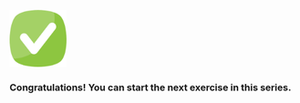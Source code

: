 <br>

<img src="./assets/done.png" alt="drawing" width="100"/> 

<br>

### Congratulations! You can start the next exercise in this series.